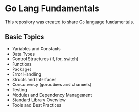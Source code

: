 # Go Lang Fundamentals

This repository was created to share Go language fundamentals.
## Basic Topics

- Variables and Constants
- Data Types
- Control Structures (if, for, switch)
- Functions
- Packages
- Error Handling
- Structs and Interfaces
- Concurrency (goroutines and channels)
- Testing
- Modules and Dependency Management
- Standard Library Overview
- Tools and Best Practices